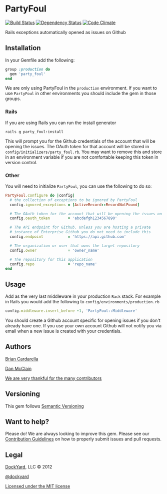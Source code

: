 # PartyFoul #

[![Build Status](https://secure.travis-ci.org/dockyard/party_foul.png?branch=master)](http://travis-ci.org/dockyard/party_foul)
[![Dependency Status](https://gemnasium.com/dockyard/party_foul.png?travis)](https://gemnasium.com/dockyard/party_foul)
[![Code Climate](https://codeclimate.com/badge.png)](https://codeclimate.com/github/dockyard/party_foul)

Rails exceptions automatically opened as issues on Github

## Installation ##

In your Gemfile add the following:

```ruby
group :production do
  gem 'party_foul'
end
```

We are only using PartyFoul in the `production` environment. If you want
to use `PartyFoul` in other environments you should include the gem in
those groups.

### Rails ###
If you are using Rails you can run the install generator

```
rails g party_foul:install
```

This will prompt you for the Github credentials of the account that will
be opening the issues. The OAuth token for that account will be stored
in `config/initializers/party_foul.rb`. You may want to remove this and
store in an environment variable if you are not comfortable keeping this
token in version control.

### Other ###

You will need to initialize `PartyFoul`, you can use the following to do
so:

```ruby
PartyFoul.configure do |config|
  # the collection of exceptions to be ignored by PartyFoul
  config.ignored_exceptions = [ActiveRecord::RecordNotFound]

  # The OAuth token for the account that will be opening the issues on Github
  config.oauth_token        = 'abcdefgh1234567890'

  # The API endpoint for Github. Unless you are hosting a private
  # instance of Enterprise Github you do not need to include this
  config.endpoint           = 'https://api.github.com'

  # The organization or user that owns the target repository
  config.owner              = 'owner_name'

  # The repository for this application
  config.repo               = 'repo_name'
end
```

## Usage ##

Add as the very last middleware in your production `Rack` stack. For
example in Rails you would add the following to
`config/environments/production.rb`

```ruby
config.middleware.insert_before -1, 'PartyFoul::Middleware'
```

You should create a Github account specific for opening issues if you
don't already have one. If you use your own account Github will not
notify you via email when a new issue is created with your credentials.

## Authors ##

[Brian Cardarella](http://twitter.com/bcardarella)

[Dan McClain](http://twitter.com/_danmcclain)

[We are very thankful for the many contributors](https://github.com/dockyard/party_foul/graphs/contributors)

## Versioning ##

This gem follows [Semantic Versioning](http://semver.org)

## Want to help? ##

Please do! We are always looking to improve this gem. Please see our
[Contribution Guidelines](https://github.com/dockyard/party_foul/blob/master/CONTRIBUTING.md)
on how to properly submit issues and pull requests.

## Legal ##

[DockYard](http://dockyard.com), LLC &copy; 2012

[@dockyard](http://twitter.com/dockyard)

[Licensed under the MIT license](http://www.opensource.org/licenses/mit-license.php)

